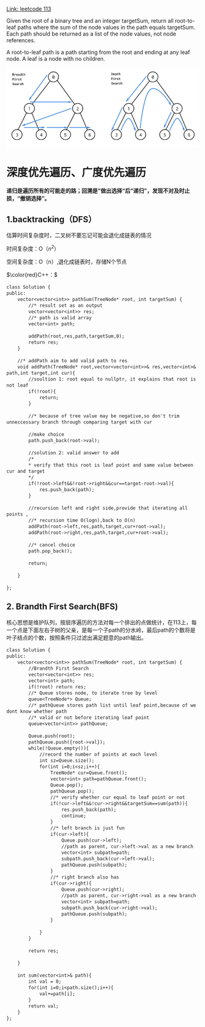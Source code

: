 [Link: leetcode 113](https://leetcode.cn/problems/path-sum-ii/)

Given the root of a binary tree and an integer targetSum, return all root-to-leaf paths where the sum of the node values in the path equals targetSum. Each path should be returned as a list of the node values, not node references.

A root-to-leaf path is a path starting from the root and ending at any leaf node. A leaf is a node with no children.



![](113.%20Path%20SumII.png)
# 深度优先遍历、广度优先遍历

**递归是遍历所有的可能走的路；回溯是”做出选择“后“递归”，发现不对及时止损，“撤销选择”。**


## 1.backtracking（DFS）

估算时间复杂度时，二叉树不要忘记可能会退化成链表的情况

时间复杂度：O（$n^2$）

空间复杂度：O（n）,退化成链表时，存储N个节点

$\color{red}C++：$

```
class Solution {
public:
    vector<vector<int>> pathSum(TreeNode* root, int targetSum) {
        //* result set as an output
        vector<vector<int>> res;
        //* path is valid array 
        vector<int> path;
        
        addPath(root,res,path,targetSum,0);
        return res;
    }

    //* addPath aim to add valid path to res 
    void addPath(TreeNode* root,vector<vector<int>>& res,vector<int>& path,int target,int cur){
        //soultion 1: root equal to nullptr, it explains that root is not leaf
        if(!root){
            return;
        }

        //* because of tree value may be negative,so don't trim unneccessary branch through comparing target with cur  

        //make choice
        path.push_back(root->val);

        //solution 2: valid answer to add
        /*
        * verify that this root is leaf point and same value between cur and target  
        */
        if(!root->left&&!root->right&&cur==target-root->val){
            res.push_back(path);
        }

        //recursion left and right side,provide that iterating all points , 
        //* recursion time O(logn),back to O(n) 
        addPath(root->left,res,path,target,cur+root->val);
        addPath(root->right,res,path,target,cur+root->val);
        
        //* cancel choice
        path.pop_back();

        return;

    }

}; 
```

## 2. Brandth First Search(BFS)
核心思想是维护队列，按层序遍历的方法对每一个排出的点做统计，在113上，每一个点是下面左右子树的父亲，是每一个子path的分水岭，最后path的个数将是叶子结点的个数，按照条件只过滤出满足题意的path输出。

```
class Solution {
public:
    vector<vector<int>> pathSum(TreeNode* root, int targetSum) {
        //Brandth First Search
        vector<vector<int>> res;
        vector<int> path;
        if(!root) return res;
        //* Queue stores node, to iterate tree by level
        queue<TreeNode*> Queue;
        //* pathQueue stores path list until leaf point,because of we dont know whether path
        //* valid or not before iterating leaf point
        queue<vector<int>> pathQueue;

        Queue.push(root);
        pathQueue.push({root->val});
        while(!Queue.empty()){
            //record the number of points at each level
            int sz=Queue.size();
            for(int i=0;i<sz;i++){
                TreeNode* cur=Queue.front();
                vector<int> path=pathQueue.front();
                Queue.pop();
                pathQueue.pop();
                //* verify whether cur equal to leaf point or not
                if(!cur->left&&!cur->right&&targetSum==sum(path)){
                    res.push_back(path);
                    continue;
                }
                //* left branch is just fun
                if(cur->left){
                    Queue.push(cur->left);
                    //path as parent, cur->left->val as a new branch
                    vector<int> subpath=path;
                    subpath.push_back(cur->left->val);
                    pathQueue.push(subpath);
                }
                //* right branch also has 
                if(cur->right){
                    Queue.push(cur->right);
                    //path as parent, cur->right->val as a new branch
                    vector<int> subpath=path;
                    subpath.push_back(cur->right->val);
                    pathQueue.push(subpath); 
                }

            }
        }

        return res;

    }

    int sum(vector<int>& path){
        int val = 0;
        for(int i=0;i<path.size();i++){
            val+=path[i];
        }
        return val;
    }
};
```